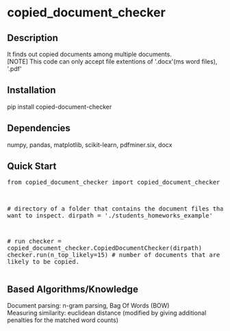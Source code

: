 # copied_document_checker

<h2>Description</h2>
It finds out copied documents among multiple documents.<br>
[NOTE] This code can only accept file extentions of '.docx'(ms word files), '.pdf' <br>

<h2>Installation</h2>
pip install copied-document-checker<br>

<h2>Dependencies</h2>
numpy, pandas, matplotlib, scikit-learn, pdfminer.six, docx

<h2>Quick Start</h2>
<pre>
from copied_document_checker import copied_document_checker<br>

\# directory of a folder that contains the document files that you want to inspect.
dirpath = './students_homeworks_example'

\# run
checker = copied_document_checker.CopiedDocumentChecker(dirpath)
checker.run(n_top_likely=15)   # number of documents that are the most likely to be copied. 
</pre>

<h2>Based Algorithms/Knowledge</h2>
Document parsing: n-gram parsing, Bag Of Words (BOW)<br>
Measuring similarity: euclidean distance (modified by giving additional penalties for the matched word counts)

